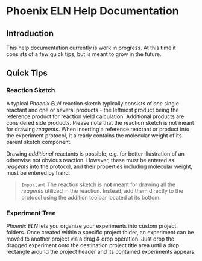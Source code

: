 # Phoenix ELN Help Documentation

## Introduction

This help documentation currently is work in progress. At this time it consists of a few quick tips, but is meant to grow in the future.

## Quick Tips

### Reaction Sketch

A typical _Phoenix ELN_ reaction sketch typically consists of _one_ single reactant and one or several products - the leftmost product being the reference product for reaction yield calculation. Additional products are considered side products. Please note that the reaction sketch is not meant for drawing _reagents_. When inserting a reference reactant or product into the experiment protocol, it already contains the molecular weight of its parent  sketch component.

Drawing _additional_ reactants is possible, e.g. for better illustration of an otherwise not obvious reaction. However, these must be entered as _reagents_ into the protocol, and their properties including molecular weight, must be entered by hand.

 >`Important` The reaction sketch is **not** meant for drawing all the _reagents_ utilized in the reaction. Instead, add them directly to the protocol using the addition toolbar located at its bottom.  


### Experiment Tree

_Phoenix ELN_ lets you organize your experiments into custom project folders. Once created within a specific project folder, an experiment can be moved to another project via a drag & drop operation. Just drop the dragged experiment onto the destination project title area until a drop rectangle around the project header and its contained experiments appears. 
